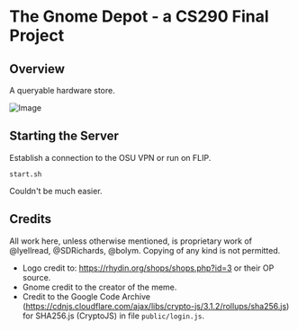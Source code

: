 # The Gnome Depot - a CS290 Final Project

## Overview

A queryable hardware store.

![Image](public/images/repository-image-2.png)

## Starting the Server ##

Establish a connection to the OSU VPN or run on FLIP. 

```start.sh```

Couldn't be much easier.

## Credits ## 

All work here, unless otherwise mentioned, is proprietary work of @lyellread, @SDRichards, @bolym. Copying of any kind is not permitted.

 * Logo credit to: https://rhydin.org/shops/shops.php?id=3 or their OP source.
 * Gnome credit to the creator of the meme.
 * Credit to the Google Code Archive (https://cdnjs.cloudflare.com/ajax/libs/crypto-js/3.1.2/rollups/sha256.js) for SHA256.js (CryptoJS) in file `public/login.js`. 

